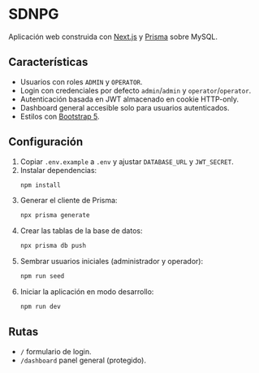 # SDNPG

Aplicación web construida con [Next.js](https://nextjs.org/) y [Prisma](https://www.prisma.io/) sobre MySQL.

## Características

- Usuarios con roles `ADMIN` y `OPERATOR`.
- Login con credenciales por defecto `admin`/`admin` y `operator`/`operator`.
- Autenticación basada en JWT almacenado en cookie HTTP-only.
- Dashboard general accesible solo para usuarios autenticados.
- Estilos con [Bootstrap 5](https://getbootstrap.com/).

## Configuración

1. Copiar `.env.example` a `.env` y ajustar `DATABASE_URL` y `JWT_SECRET`.
2. Instalar dependencias:
   ```bash
   npm install
   ```
3. Generar el cliente de Prisma:
   ```bash
   npx prisma generate
   ```
4. Crear las tablas de la base de datos:
   ```bash
   npx prisma db push
   ```
5. Sembrar usuarios iniciales (administrador y operador):
   ```bash
   npm run seed
   ```
6. Iniciar la aplicación en modo desarrollo:
   ```bash
   npm run dev
   ```

## Rutas

- `/` formulario de login.
- `/dashboard` panel general (protegido).

